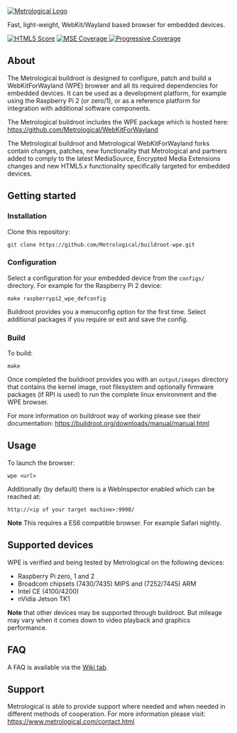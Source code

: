 [![Metrological Logo](https://www.metrological.com/images/logo2x.png)](http://www.metrological.com)

Fast, light-weight, WebKit/Wayland based browser for embedded devices.

[![HTML5 Score][html5-image]][html5-url] [ ![MSE Coverage][mse-image] ][mse-url] [![Progressive Coverage][prog-image] ][prog-url]
<!--
[![EME Coverage][eme-image] ][eme-url]
-->

## About
The Metrological buildroot is designed to configure, patch and build a WebKitForWayland (WPE) browser and all its required dependencies for embedded devices. It can be used as a development platform, for example using the Raspberry Pi 2 (or zero/1), or as a reference platform for integration with additional software components.

The Metrological buildroot includes the WPE package which is hosted here:
https://github.com/Metrological/WebKitForWayland

The Metrological buildroot and Metrological WebKitForWayland forks contain changes, patches, new functionality that Metrological and partners added to comply to the latest MediaSource, Encrypted Media Extensions changes and new HTML5.x functionality specifically targeted for embedded devices. 

## Getting started

### Installation

Clone this repository:
```
git clone https://github.com/Metrological/buildroot-wpe.git
```

### Configuration

Select a configuration for your embedded device from the `configs/` directory. For example for the Raspberry Pi 2 device:
```
make raspberrypi2_wpe_defconfig
```
Buildroot provides you a menuconfig option for the first time. Select additional packages if you require or exit and save the config. 

### Build
To build:
```
make
```

Once completed the buildroot provides you with an `output/images` directory that contains the kernel image, root filesystem and optionally firmware packages (if RPI is used) to run the complete linux environment and the WPE browser.

For more information on buildroot way of working please see their documentation: https://buildroot.org/downloads/manual/manual.html

## Usage
To launch the browser:
```
wpe <url>
```

Additionally (by default) there is a WebInspector enabled which can be reached at:
```
http://<ip of your target machine>:9998/
```

**Note** This requires a ES6 compatible browser. For example Safari nightly. 

## Supported devices

WPE is verified and being tested by Metrological on the following devices:

 - Raspberry Pi zero, 1 and 2
 - Broadcom chipsets (7430/7435) MIPS and (7252/7445) ARM
 - Intel CE (4100/4200)
 - nVidia Jetson TK1

**Note** that other devices may be supported through buildroot. But mileage may vary when it comes down to video playback and graphics performance.

## FAQ

A FAQ is available via the [Wiki tab](https://github.com/Metrological/buildroot-wpe/wiki).

## Support

Metrological is able to provide support where needed and when needed in different methods of cooperation. For more information please visit:
https://www.metrological.com/contact.html

[mse-image]: https://img.shields.io/badge/MSE%20coverage-100%-green.svg
[mse-url]: http://yt-dash-mse-test.commondatastorage.googleapis.com/unit-tests/2016.html?enablewebm=false
[eme-image]: https://img.shields.io/badge/EME%20coverage-100%-green.svg
[eme-url]: http://yt-dash-mse-test.commondatastorage.googleapis.com/unit-tests/2015.html?test_type=encryptedmedia-test&command=run&disable_log=true
[html5-image]: https://img.shields.io/badge/HTML5%20score-440-blue.svg
[html5-url]: https://html5test.com/
[prog-image]: https://img.shields.io/badge/Progressive-100%-green.svg
[prog-url]: http://yt-dash-mse-test.commondatastorage.googleapis.com/unit-tests/tip.html
